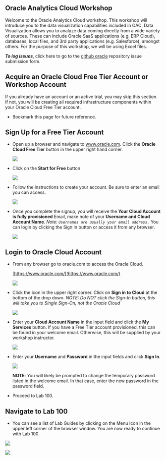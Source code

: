## Oracle Analytics Cloud Workshop

Welcome to the Oracle Analytics Cloud workshop. This workshop will introduce you to the data visualization capabilities included in OAC. Data Visualization allows you to analyze data coming directly from a wide variety of sources. These can include Oracle SaaS applications (e.g. ERP Cloud), databases, local files, and 3rd party applications (e.g. Salesforce), amongst others. For the purpose of this workshop, we will be using Excel files.

***To log issues***, click here to go to the [github oracle](https://github.com/oracle/learning-library/issues/new) repository issue submission form.

## Acquire an Oracle Cloud Free Tier Account or Workshop Account

If you already have an account or an active trial, you may skip this section.  If not, you will be creating all required infrastructure components within your Oracle Cloud Free Tier account.

- Bookmark this page for future reference.

## Sign Up for a Free Tier Account

- Open up a browser and navigate to www.oracle.com. Click the **Oracle Cloud Free Tier** button in the upper right hand corner.

    ![](images/free-tier-account.png)

- Click on the **Start for Free** button

    ![](images/free-tier-account-2.png)

- Follow the instructions to create your account.  Be sure to enter an email you can access.  

  ![](images/free-tier-account-3.png)


- Once you complete the signup, you will receive the **Your Cloud Account is fully provisioned** Email, make note of your **Username and Cloud Account Name**.   *Note: `Usernames are usually your email address.`*  You can login by clicking the Sign In button or access it from any browser.

    ![](images/signup-email-provisioned.png)

## Login to Oracle Cloud Account

- From any browser go to oracle.com to access the Oracle Cloud.

    [https://www.oracle.com/](https://www.oracle.com/)

    ![](images/login-screen.png)

- Click the icon in the upper right corner.  Click on **Sign in to Cloud** at the bottom of the drop down.  *NOTE:  Do NOT click the Sign-In button, this will take you to Single Sign-On, not the Oracle Cloud*

    ![](images/signup.png)    

- Enter your **Cloud Account Name** in the input field and click the **My Services** button. If you have a Free Tier account provisioned, this can be found in your welcome email. Otherwise, this will be supplied by your workshop instructor.

    ![](images/login-tenancy.png)  

- Enter your **Username** and **Password** in the input fields and click **Sign In**.

    ![](images/cloud-login.png) 

  **NOTE**: You will likely be prompted to change the temporary password listed in the welcome email. In that case, enter the new password in the password field.

- Proceed to Lab 100.

## Navigate to Lab 100

- You can see a list of Lab Guides by clicking on the Menu Icon in the upper left corner of the browser window. You are now ready to continue with Lab 100.

![](images/introduction/img_intro_2_1.png)


![](images/introduction/img_intro_2_2.png)
